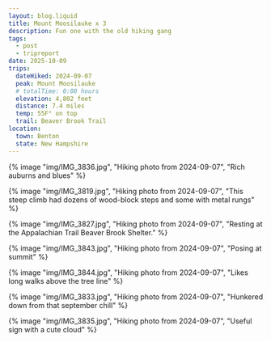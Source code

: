 ```yaml
---
layout: blog.liquid
title: Mount Moosilauke x 3
description: Fun one with the old hiking gang
tags: 
  - post
  - tripreport
date: 2025-10-09
trips:
  dateHiked: 2024-09-07
  peak: Mount Moosilauke
  # totalTime: 0:00 hours
  elevation: 4,802 feet
  distance: 7.4 miles
  temp: 55F° on top
  trail: Beaver Brook Trail
location: 
  town: Benton
  state: New Hampshire
---
```



<div class="grid bleed">
{% image "img/IMG_3836.jpg", "Hiking photo from 2024-09-07", "Rich auburns and blues" %}
</div>


{% image "img/IMG_3819.jpg", "Hiking photo from 2024-09-07", "This steep climb had dozens of wood-block steps and some with metal rungs" %}

{% image "img/IMG_3827.jpg", "Hiking photo from 2024-09-07", "Resting at the Appalachian Trail Beaver Brook Shelter." %}

{% image "img/IMG_3843.jpg", "Hiking photo from 2024-09-07", "Posing at summit" %}

{% image "img/IMG_3844.jpg", "Hiking photo from 2024-09-07", "Likes long walks above the tree line" %}


{% image "img/IMG_3833.jpg", "Hiking photo from 2024-09-07", "Hunkered down from that september chill" %}

{% image "img/IMG_3835.jpg", "Hiking photo from 2024-09-07", "Useful sign with a cute cloud" %}


